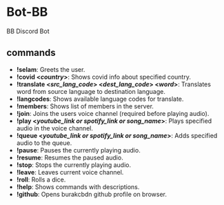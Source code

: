 # Bot-BB
BB Discord Bot

## commands

- **!selam**: 
  Greets the user.
- **!covid <*country*>**:
  Shows covid info about specified country.
- **!translate <*src_lang_code*> <*dest_lang_code*> <*word*>**:
  Translates word from source language to destination language.
- **!langcodes**:
  Shows available language codes for translate.
- **!members**:
  Shows list of members in the server.
- **!join**:
  Joins the users voice channel (required before playing audio).
- **!play <*youtube_link or spotify_link or song_name*>**:
  Plays specified audio in the voice channel.
- **!queue <*youtube_link or spotify_link or song_name*>**:
  Adds specified audio to the queue.
- **!pause**:
  Pauses the currently playing audio.
- **!resume**:
  Resumes the paused audio.
- **!stop**:
  Stops the currently playing audio.
- **!leave**:
  Leaves current voice channel.
- **!roll**:
  Rolls a dice.
- **!help**:
  Shows commands with descriptions.
- **!github**:
  Opens burakcbdn github profile on browser.
